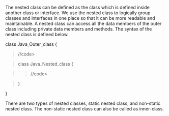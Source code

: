 The nested class can be defined as the class which is defined inside
another class or interface. We use the nested class to logically group
classes and interfaces in one place so that it can be more readable and
maintainable. A nested class can access all the data members of the
outer class including private data members and methods. The syntax of
the nested class is defined below.

class Java_Outer_class {

>//code>

>class Java_Nested_class {

>>//code>

>}

}

There are two types of nested classes, static nested class, and
non-static nested class. The non-static nested class can also be called
as inner-class.